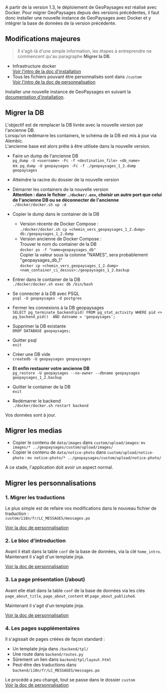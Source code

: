 A partir de la version 1.3, le déploiement de GeoPaysages est réalisé avec Docker.
Pour migrer GeoPaysages depuis des versions précédentes, il faut donc installer une nouvelle instance de GeoPaysages avec Docker et y intégrer la base de données de la version précédente.

## Modifications majeures

> Il s'agit-là d'une simple information, les étapes à entreprendre ne commencent qu'au paragraphe **Migrer la DB**.
- Infrastructure docker  
[Voir l'intro de la doc d'installation](./installation.md)  
- Tous les fichiers pouvant être personnalisés sont dans `/custom`  
[Voir l'intro de la doc de personnalisation](./personnalisation.md)

Installer une nouvelle instance de GeoPaysages en suivant la [documentation d'installation](./installation.md).

## Migrer la DB

L'objectif est de remplacer la DB livrée avec la nouvelle version par l'ancienne DB.  
Lorsqu'on redémarre les containers, le schéma de la DB est mis à jour via Alembic.  
L'ancienne base est alors prête à être utilisée dans la nouvelle version.

- Faire un dump de l'ancienne DB  
  `pg_dump -U <username> -Fc -f <destination_file> <db_name>`  
  ex. `pg_dump -U geopaysages -Fc -f ./geopaysages_1_2.dump geopaysages`

- Atteindre la racine du dossier de la nouvelle version  

- Démarrer les containers de la nouvelle version  
**Attention : dans le fichier `./docker/.env`, choisir un autre port que celui de l'ancienne DB ou se déconnecter de l'ancienne**  
`./docker/docker.sh up -d`
 
- Copier le dump dans le container de la DB
  - Version récente de Docker Compose :  
    `./docker/docker.sh cp <chemin_vers_geopaysages_1_2.dump> db:/geopaysages_1_2.dump`
  - Version ancienne de Docker Compose :  
    Trouver le nom du container de la DB  
    `docker ps -f "name=geopaysages_db"`  
    Copier la valeur sous la colonne "NAMES", sera probablement "geopaysages_db_1"  
    `docker cp <chemin_vers_geopaysages_1_2.dump> <nom_container_ci_dessus>:/geopaysages_1_2.backup`  

- Entrer dans le container de la DB  
`./docker/docker.sh exec db /bin/bash`  

- Se connecter à la DB avec PSQL  
`psql -U geopaysages -d postgres`   

- Fermer les connexions à la DB geopaysages  
`SELECT pg_terminate_backend(pid) FROM pg_stat_activity WHERE pid <> pg_backend_pid()  AND datname = 'geopaysages';`  

- Supprimer la DB existante  
`DROP DATABASE geopaysages;`  

- Quitter psql  
`exit`  

- Créer une DB vide  
`createdb -U geopaysages geopaysages`  

- **Et enfin restaurer votre ancienne DB**  
`pg_restore -U geopaysages --no-owner --dbname geopaysages geopaysages_1_2.backup`  

- Quitter le container de la DB  
`exit`  

- Redémarrer le backend  
`./docker/docker.sh restart backend`

Vos données sont à jour.

## Migrer les medias

- Copier le contenu de `data/images` dans `custom/upload/images`: `mv images/* ../geopaysages/custom/upload/images/`
- Copier le contenu de `data/notice-photo` dans `custom/upload/notice-photo` : `mv notice-photo/* ../geopaysages/custom/upload/notice-photo/`
  
A ce stade, l'application doit avoir un aspect normal.

## Migrer les personnalisations

### 1. Migrer les traductions

Le plus simple est de refaire vos modifications dans le nouveau fichier de traduction :  
`custom/i18n/fr/LC_MESSAGES/messages.po`

[Voir la doc de personnalisation](./personnalisation.md#internationalisation-de-lapplication)

### 2. Le bloc d'introduction

Avant il était dans la table `conf` de la base de données, via la clé `home_intro`.
Maintenant il s'agit d'un template jinja.

[Voir la doc de personnalisation](./personnalisation.md#ajout-et-personnalisation-de-blocs-dans-la-page-daccueil)

### 3. La page présentation (/about)

Avant elle était dans la table `conf` de la base de données via les clés  
`page_about_title`, `page_about_content` et `page_about_published`.

Maintenant il s'agit d'un template jinja.

[Voir la doc de personnalisation](./personnalisation.md#personnalisation-de-la-page-à-propos-about)

### 4. Les pages supplémentaires

Il s'agissait de pages créées de façon standard :  
- Un template jinja dans `/backend/tpl/`
- Une route dans `backend/routes.py`
- Sûrement un lien dans `backend/tpl/layout.html`
- Peut-être des traductions dans `backend/i18n/fr/LC_MESSAGES/messages.po`

Le procédé a peu changé, tout se passe dans le dossier `custom`  
[Voir la doc de personnalisation](./personnalisation.md#ajout-et-personnalisation-dune-nouvelle-page-html)
